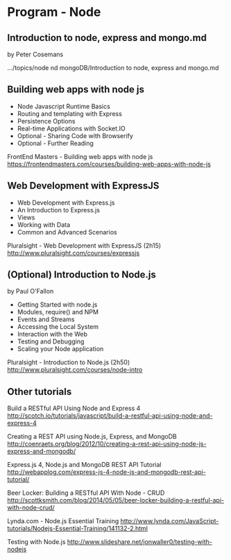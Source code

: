 # Program - Node

## Introduction to node, express and mongo.md
by Peter Cosemans

.../topics/node nd mongoDB/Introduction to node, express and mongo.md

## Building web apps with node js

* Node Javascript Runtime Basics
* Routing and templating with Express
* Persistence Options
* Real-time Applications with Socket.IO
* Optional - Sharing Code with Browserify
* Optional - Further Reading

FrontEnd Masters - Building web apps with node js
https://frontendmasters.com/courses/building-web-apps-with-node-js

## Web Development with ExpressJS

* Web Development with Express.js
* An Introduction to Express.js
* Views
* Working with Data
* Common and Advanced Scenarios

Pluralsight - Web Development with ExpressJS (2h15)
http://www.pluralsight.com/courses/expressjs

## (Optional) Introduction to Node.js
by Paul O'Fallon

* Getting Started with node.js
* Modules, require() and NPM
* Events and Streams
* Accessing the Local System
* Interaction with the Web
* Testing and Debugging
* Scaling your Node application

Pluralsight - Introduction to Node.js (2h50)
http://www.pluralsight.com/courses/node-intro

## Other tutorials

Build a RESTful API Using Node and Express 4
http://scotch.io/tutorials/javascript/build-a-restful-api-using-node-and-express-4

Creating a REST API using Node.js, Express, and MongoDB
http://coenraets.org/blog/2012/10/creating-a-rest-api-using-node-js-express-and-mongodb/

Express.js 4, Node.js and MongoDB REST API Tutorial
http://webapplog.com/express-js-4-node-js-and-mongodb-rest-api-tutorial/

Beer Locker: Building a RESTful API With Node - CRUD
http://scottksmith.com/blog/2014/05/05/beer-locker-building-a-restful-api-with-node-crud/

Lynda.com - Node.js Essential Training
http://www.lynda.com/JavaScript-tutorials/Nodejs-Essential-Training/141132-2.html

Testing with Node.js
http://www.slideshare.net/jonwaller0/testing-with-nodejs




